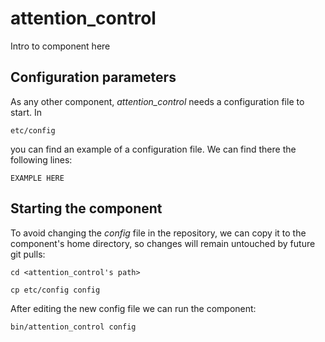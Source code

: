 # attention_control
Intro to component here


## Configuration parameters
As any other component, *attention_control* needs a configuration file to start. In
```
etc/config
```
you can find an example of a configuration file. We can find there the following lines:
```
EXAMPLE HERE
```

## Starting the component
To avoid changing the *config* file in the repository, we can copy it to the component's home directory, so changes will remain untouched by future git pulls:

```
cd <attention_control's path> 
```
```
cp etc/config config
```

After editing the new config file we can run the component:

```
bin/attention_control config
```
